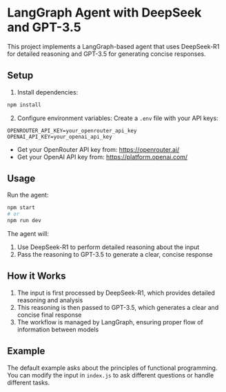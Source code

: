 # LangGraph Agent with DeepSeek and GPT-3.5

This project implements a LangGraph-based agent that uses DeepSeek-R1 for detailed reasoning and GPT-3.5 for generating concise responses.

## Setup

1. Install dependencies:
```bash
npm install
```

2. Configure environment variables:
Create a `.env` file with your API keys:
```
OPENROUTER_API_KEY=your_openrouter_api_key
OPENAI_API_KEY=your_openai_api_key
```

- Get your OpenRouter API key from: https://openrouter.ai/
- Get your OpenAI API key from: https://platform.openai.com/

## Usage

Run the agent:
```bash
npm start
# or
npm run dev
```

The agent will:
1. Use DeepSeek-R1 to perform detailed reasoning about the input
2. Pass the reasoning to GPT-3.5 to generate a clear, concise response

## How it Works

1. The input is first processed by DeepSeek-R1, which provides detailed reasoning and analysis
2. This reasoning is then passed to GPT-3.5, which generates a clear and concise final response
3. The workflow is managed by LangGraph, ensuring proper flow of information between models

## Example

The default example asks about the principles of functional programming. You can modify the input in `index.js` to ask different questions or handle different tasks.
